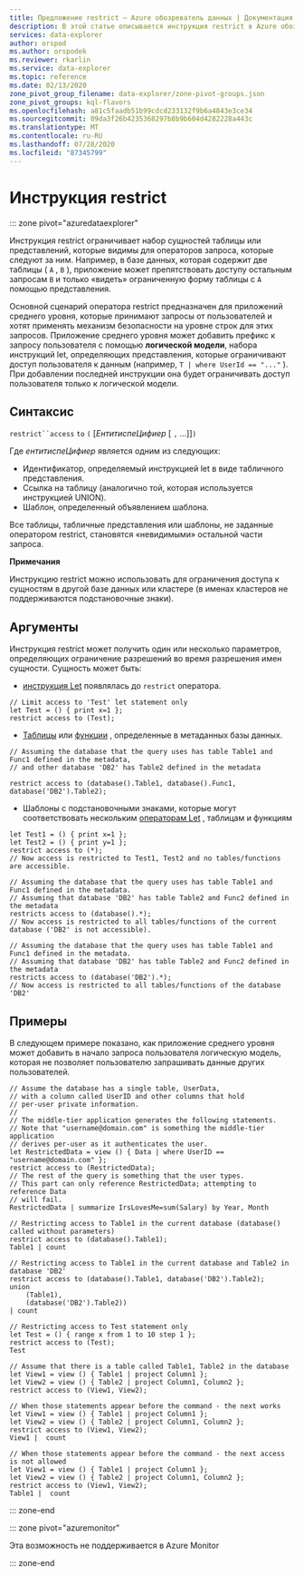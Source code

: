```yaml
---
title: Предложение restrict — Azure обозреватель данных | Документация Майкрософт
description: В этой статье описывается инструкция restrict в Azure обозреватель данных.
services: data-explorer
author: orspod
ms.author: orspodek
ms.reviewer: rkarlin
ms.service: data-explorer
ms.topic: reference
ms.date: 02/13/2020
zone_pivot_group_filename: data-explorer/zone-pivot-groups.json
zone_pivot_groups: kql-flavors
ms.openlocfilehash: a81c5faadb51b99cdcd233132f9b6a4843e3ce34
ms.sourcegitcommit: 09da3f26b4235368297b8b9b604d4282228a443c
ms.translationtype: MT
ms.contentlocale: ru-RU
ms.lasthandoff: 07/28/2020
ms.locfileid: "87345799"
---
```

# <a name="restrict-statement"></a>Инструкция restrict

::: zone pivot="azuredataexplorer"

Инструкция restrict ограничивает набор сущностей таблицы или представлений, которые видимы для операторов запроса, которые следуют за ним. Например, в базе данных, которая содержит две таблицы ( `A` , `B` ), приложение может препятствовать доступу остальным запросам `B` и только «видеть» ограниченную форму таблицы с `A` помощью представления.

Основной сценарий оператора restrict предназначен для приложений среднего уровня, которые принимают запросы от пользователей и хотят применять механизм безопасности на уровне строк для этих запросов. Приложение среднего уровня может добавить префикс к запросу пользователя с помощью **логической модели**, набора инструкций let, определяющих представления, которые ограничивают доступ пользователя к данным (например, `T | where UserId == "..."` ). При добавлении последней инструкции она будет ограничивать доступ пользователя только к логической модели.

## <a name="syntax"></a>Синтаксис

`restrict``access` `to` `(` [*ЕнтитиспеЦифиер* [ `,` ...]]`)`

Где *ентитиспеЦифиер* является одним из следующих:
* Идентификатор, определяемый инструкцией let в виде табличного представления.
* Ссылка на таблицу (аналогично той, которая используется инструкцией UNION).
* Шаблон, определенный объявлением шаблона.

Все таблицы, табличные представления или шаблоны, не заданные оператором restrict, становятся «невидимыми» остальной части запроса. 

**Примечания**

Инструкцию restrict можно использовать для ограничения доступа к сущностям в другой базе данных или кластере (в именах кластеров не поддерживаются подстановочные знаки).

## <a name="arguments"></a>Аргументы

Инструкция restrict может получить один или несколько параметров, определяющих ограничение разрешений во время разрешения имен сущности. Сущность может быть:
- [инструкция Let](./letstatement.md) появлялась до `restrict` оператора. 

```kusto
// Limit access to 'Test' let statement only
let Test = () { print x=1 };
restrict access to (Test);
```

- [Таблицы](../management/tables.md) или [функции](../management/functions.md) , определенные в метаданных базы данных.

```kusto
// Assuming the database that the query uses has table Table1 and Func1 defined in the metadata, 
// and other database 'DB2' has Table2 defined in the metadata
 
restrict access to (database().Table1, database().Func1, database('DB2').Table2);
```

- Шаблоны с подстановочными знаками, которые могут соответствовать нескольким [операторам Let](./letstatement.md) , таблицам и функциям  

```kusto
let Test1 = () { print x=1 };
let Test2 = () { print y=1 };
restrict access to (*);
// Now access is restricted to Test1, Test2 and no tables/functions are accessible.

// Assuming the database that the query uses has table Table1 and Func1 defined in the metadata.
// Assuming that database 'DB2' has table Table2 and Func2 defined in the metadata
restricts access to (database().*);
// Now access is restricted to all tables/functions of the current database ('DB2' is not accessible).

// Assuming the database that the query uses has table Table1 and Func1 defined in the metadata.
// Assuming that database 'DB2' has table Table2 and Func2 defined in the metadata
restricts access to (database('DB2').*);
// Now access is restricted to all tables/functions of the database 'DB2'
```


## <a name="examples"></a>Примеры

В следующем примере показано, как приложение среднего уровня может добавить в начало запроса пользователя логическую модель, которая не позволяет пользователю запрашивать данные других пользователей.

```kusto
// Assume the database has a single table, UserData,
// with a column called UserID and other columns that hold
// per-user private information.
//
// The middle-tier application generates the following statements.
// Note that "username@domain.com" is something the middle-tier application
// derives per-user as it authenticates the user.
let RestrictedData = view () { Data | where UserID == "username@domain.com" };
restrict access to (RestrictedData);
// The rest of the query is something that the user types.
// This part can only reference RestrictedData; attempting to reference Data
// will fail.
RestrictedData | summarize IrsLovesMe=sum(Salary) by Year, Month
```

```kusto
// Restricting access to Table1 in the current database (database() called without parameters)
restrict access to (database().Table1);
Table1 | count

// Restricting access to Table1 in the current database and Table2 in database 'DB2'
restrict access to (database().Table1, database('DB2').Table2);
union 
    (Table1),
    (database('DB2').Table2))
| count

// Restricting access to Test statement only
let Test = () { range x from 1 to 10 step 1 };
restrict access to (Test);
Test
 
// Assume that there is a table called Table1, Table2 in the database
let View1 = view () { Table1 | project Column1 };
let View2 = view () { Table2 | project Column1, Column2 };
restrict access to (View1, View2);
 
// When those statements appear before the command - the next works
let View1 = view () { Table1 | project Column1 };
let View2 = view () { Table2 | project Column1, Column2 };
restrict access to (View1, View2);
View1 |  count
 
// When those statements appear before the command - the next access is not allowed
let View1 = view () { Table1 | project Column1 };
let View2 = view () { Table2 | project Column1, Column2 };
restrict access to (View1, View2);
Table1 |  count
```

::: zone-end

::: zone pivot="azuremonitor"

Эта возможность не поддерживается в Azure Monitor

::: zone-end
